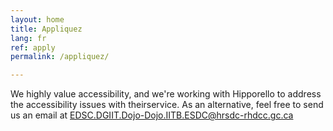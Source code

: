 ```yaml
---
layout: home
title: Appliquez
lang: fr
ref: apply
permalink: /appliquez/

---
```


We highly value accessibility, and we're working with Hipporello to address the accessibility issues with theirservice. As an alternative, feel free to send us an email at <a href="mailto:EDSC.DGIIT.DOJO-DOJO.IITB.ESDC@hrsdc-rhdcc.gc.ca">EDSC.DGIIT.Dojo-Dojo.IITB.ESDC@hrsdc-rhdcc.gc.ca</a>


<script src="https://portal.hipporello.net/default/embed.js?formId=dd4a0ec9697b485e9ca311611d2f67c4"></script>


